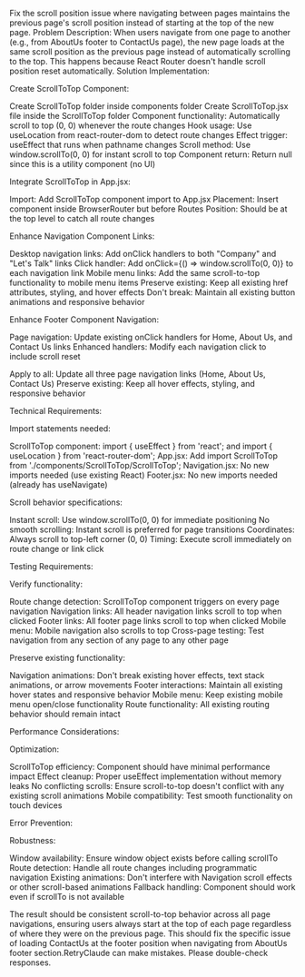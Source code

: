 Fix the scroll position issue where navigating between pages maintains the previous page's scroll position instead of starting at the top of the new page.
Problem Description:
When users navigate from one page to another (e.g., from AboutUs footer to ContactUs page), the new page loads at the same scroll position as the previous page instead of automatically scrolling to the top. This happens because React Router doesn't handle scroll position reset automatically.
Solution Implementation:

Create ScrollToTop Component:

Create ScrollToTop folder inside components folder
Create ScrollToTop.jsx file inside the ScrollToTop folder
Component functionality: Automatically scroll to top (0, 0) whenever the route changes
Hook usage: Use useLocation from react-router-dom to detect route changes
Effect trigger: useEffect that runs when pathname changes
Scroll method: Use window.scrollTo(0, 0) for instant scroll to top
Component return: Return null since this is a utility component (no UI)

Integrate ScrollToTop in App.jsx:

Import: Add ScrollToTop component import to App.jsx
Placement: Insert <ScrollToTop /> component inside BrowserRouter but before Routes
Position: Should be at the top level to catch all route changes

Enhance Navigation Component Links:

Desktop navigation links: Add onClick handlers to both "Company" and "Let's Talk" links
Click handler: Add onClick={() => window.scrollTo(0, 0)} to each navigation link
Mobile menu links: Add the same scroll-to-top functionality to mobile menu items
Preserve existing: Keep all existing href attributes, styling, and hover effects
Don't break: Maintain all existing button animations and responsive behavior

Enhance Footer Component Navigation:

Page navigation: Update existing onClick handlers for Home, About Us, and Contact Us links
Enhanced handlers: Modify each navigation click to include scroll reset

Apply to all: Update all three page navigation links (Home, About Us, Contact Us)
Preserve existing: Keep all hover effects, styling, and responsive behavior

Technical Requirements:

Import statements needed:

ScrollToTop component: import { useEffect } from 'react'; and import { useLocation } from 'react-router-dom';
App.jsx: Add import ScrollToTop from './components/ScrollToTop/ScrollToTop';
Navigation.jsx: No new imports needed (use existing React)
Footer.jsx: No new imports needed (already has useNavigate)

Scroll behavior specifications:

Instant scroll: Use window.scrollTo(0, 0) for immediate positioning
No smooth scrolling: Instant scroll is preferred for page transitions
Coordinates: Always scroll to top-left corner (0, 0)
Timing: Execute scroll immediately on route change or link click

Testing Requirements:

Verify functionality:

Route change detection: ScrollToTop component triggers on every page navigation
Navigation links: All header navigation links scroll to top when clicked
Footer links: All footer page links scroll to top when clicked
Mobile menu: Mobile navigation also scrolls to top
Cross-page testing: Test navigation from any section of any page to any other page

Preserve existing functionality:

Navigation animations: Don't break existing hover effects, text stack animations, or arrow movements
Footer interactions: Maintain all existing hover states and responsive behavior
Mobile menu: Keep existing mobile menu open/close functionality
Route functionality: All existing routing behavior should remain intact

Performance Considerations:

Optimization:

ScrollToTop efficiency: Component should have minimal performance impact
Effect cleanup: Proper useEffect implementation without memory leaks
No conflicting scrolls: Ensure scroll-to-top doesn't conflict with any existing scroll animations
Mobile compatibility: Test smooth functionality on touch devices

Error Prevention:

Robustness:

Window availability: Ensure window object exists before calling scrollTo
Route detection: Handle all route changes including programmatic navigation
Existing animations: Don't interfere with Navigation scroll effects or other scroll-based animations
Fallback handling: Component should work even if scrollTo is not available

The result should be consistent scroll-to-top behavior across all page navigations, ensuring users always start at the top of each page regardless of where they were on the previous page. This should fix the specific issue of loading ContactUs at the footer position when navigating from AboutUs footer section.RetryClaude can make mistakes. Please double-check responses.
